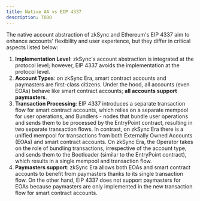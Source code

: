 ```yaml
---
title: Native AA vs EIP 4337
description: TODO
---
```


The native account abstraction of zkSync and Ethereum's EIP 4337 aim to enhance
accounts' flexibility and user experience, but they differ in critical aspects listed below:

1. **Implementation Level**: zkSync's account abstraction is integrated at the
protocol level; however, EIP 4337 avoids the implementation at the protocol level.
2. **Account Types**: on zkSync Era, smart contract accounts and paymasters are
first-class citizens. Under the hood, all accounts (even EOAs) behave like smart
contract accounts; **all accounts support paymasters**.
3. **Transaction Processing**: EIP 4337 introduces a separate transaction flow for
smart contract accounts, which relies on a separate mempool for user operations, and
Bundlers - nodes that bundle user operations and sends them to be processed by the
EntryPoint contract, resulting in two separate transaction flows. In contrast, on
zkSync Era there is a unified mempool for transactions from both Externally Owned
Accounts (EOAs) and smart contract accounts. On zkSync Era, the Operator takes on
the role of bundling transactions, irrespective of the account type, and sends them
to the Bootloader (similar to the EntryPoint contract), which results in a single
mempool and transaction flow.
4. **Paymasters support**: zkSync Era allows both EOAs and smart contract accounts
to benefit from paymasters thanks to its single transaction flow. On the other hand,
EIP 4337 does not support paymasters for EOAs because paymasters are only
implemented in the new transaction flow for smart contract accounts.
